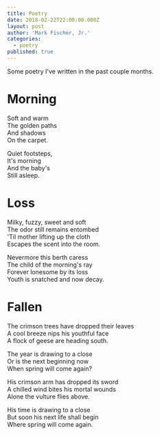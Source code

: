 ```yaml
---
title: Poetry
date: 2018-02-22T22:00:00.000Z
layout: post
author: 'Mark Fischer, Jr.'
categories:
  - poetry
published: true
---
```


Some poetry I've written in the past couple months.

# Morning

Soft and warm\
The golden paths\
And shadows\
On the carpet.

Quiet footsteps,\
It's morning\
And the baby's\
Still asleep.

# Loss

Milky, fuzzy, sweet and soft\
The odor still remains entombed\
'Til mother lifting up the cloth\
Escapes the scent into the room.

Nevermore this berth caress\
The child of the morning's ray\
Forever lonesome by its loss\
Youth is snatched and now decay.

# Fallen

The crimson trees have dropped their leaves\
A cool breeze nips his youthful face\
A flock of geese are heading south.

The year is drawing to a close\
Or is the next beginning now\
When spring will come again?

His crimson arm has dropped its sword\
A chilled wind bites his mortal wounds\
Alone the vulture flies above.

His time is drawing to a close\
But soon his next life shall begin\
Where spring will come again.
